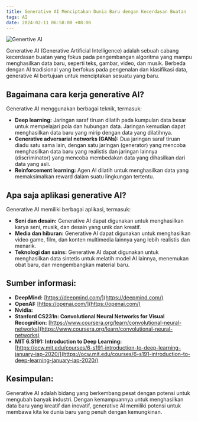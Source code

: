 ```yaml
---
title: Generative AI Menciptakan Dunia Baru dengan Kecerdasan Buatan
tags: AI
date: 2024-02-11 06:58:00 +08:00
---
```

![Genertive AI](https://encrypted-tbn0.gstatic.com/images?q=tbn:ANd9GcR8VRApfPdxccEE_LqIu_y6jWi73Wm66SRXjQ&usqp=CAU)

Generative AI (Generative Artificial Intelligence) adalah sebuah cabang kecerdasan buatan yang fokus pada pengembangan algoritma yang mampu menghasilkan data baru, seperti teks, gambar, video, dan musik. Berbeda dengan AI tradisional yang berfokus pada pengenalan dan klasifikasi data, generative AI bertujuan untuk menciptakan sesuatu yang baru.

<!--more-->

## **Bagaimana cara kerja generative AI?**

Generative AI menggunakan berbagai teknik, termasuk:

* **Deep learning:** Jaringan saraf tiruan dilatih pada kumpulan data besar untuk mempelajari pola dan hubungan data. Jaringan kemudian dapat menghasilkan data baru yang mirip dengan data yang dilatihnya.
* **Generative adversarial networks (GANs):** Dua jaringan saraf tiruan diadu satu sama lain, dengan satu jaringan (generator) yang mencoba menghasilkan data baru yang realistis dan jaringan lainnya (discriminator) yang mencoba membedakan data yang dihasilkan dari data yang asli.
* **Reinforcement learning:** Agen AI dilatih untuk menghasilkan data yang memaksimalkan reward dalam suatu lingkungan tertentu.

## **Apa saja aplikasi generative AI?**

Generative AI memiliki berbagai aplikasi, termasuk:

* **Seni dan desain:** Generative AI dapat digunakan untuk menghasilkan karya seni, musik, dan desain yang unik dan kreatif.
* **Media dan hiburan:** Generative AI dapat digunakan untuk menghasilkan video game, film, dan konten multimedia lainnya yang lebih realistis dan menarik.
* **Teknologi dan sains:** Generative AI dapat digunakan untuk menghasilkan data sintetis untuk melatih model AI lainnya, menemukan obat baru, dan mengembangkan material baru.

## **Sumber informasi:**

* **DeepMind:** [https://deepmind.com/](https://deepmind.com/)
* **OpenAI:** [https://openai.com/](https://openai.com/)
* **Nvidia:**
* **Stanford CS231n: Convolutional Neural Networks for Visual Recognition:** [https://www.coursera.org/learn/convolutional-neural-networks](https://www.coursera.org/learn/convolutional-neural-networks)
* **MIT 6.S191: Introduction to Deep Learning:** [https://ocw.mit.edu/courses/6-s191-introduction-to-deep-learning-january-iap-2020/](https://ocw.mit.edu/courses/6-s191-introduction-to-deep-learning-january-iap-2020/)

## **Kesimpulan:**

Generative AI adalah bidang yang berkembang pesat dengan potensi untuk mengubah banyak industri. Dengan kemampuannya untuk menghasilkan data baru yang kreatif dan inovatif, generative AI memiliki potensi untuk membawa kita ke dunia baru yang penuh dengan kemungkinan.
